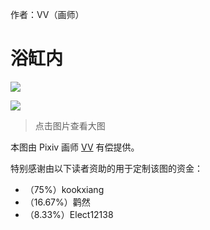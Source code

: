 作者：VV（画师）

# 浴缸内
![](./浴缸内_1_low.jpg)

![](./浴缸内_2_low.jpg)

> 点击图片查看大图

本图由 Pixiv 画师 [VV](https://www.pixiv.net/users/58170013) 有偿提供。

特别感谢由以下读者资助的用于定制该图的资金：

- （75%）kookxiang
- （16.67%）鹳然
- （8.33%）Elect12138
